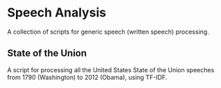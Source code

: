 # Speech Analysis

A collection of scripts for generic speech (written speech) processing. 

## State of the Union

A script for processing all the United States State of the Union speeches from 1790 (Washington) to 2012 (Obama), using TF-IDF.

